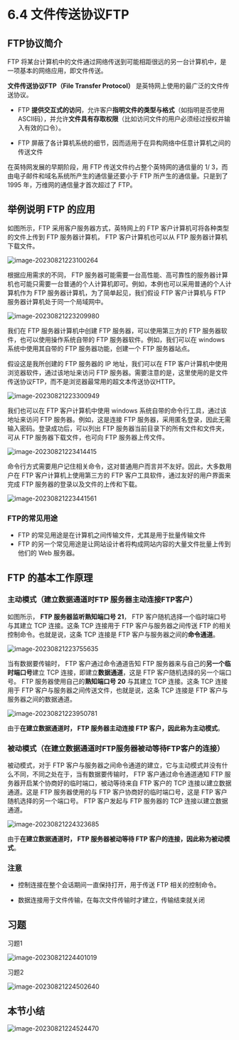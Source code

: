 # 6.4 文件传送协议FTP

## FTP协议简介

 FTP 将某台计算机中的文件通过网络传送到可能相距很远的另一台计算机中，是一项基本的网络应用，即文件传送。 

**文件传送协议FTP（File Transfer Protocol）** 是英特网上使用的最广泛的文件传送协议。 

- FTP **提供交互式的访问**，允许客户**指明文件的类型与格式**（如指明是否使用ASCII码），并允许**文件具有存取权限**（比如访问文件的用户必须经过授权并输入有效的口令）。

- FTP 屏蔽了各计算机系统的细节，因而适用于在异构网络中任意计算机之间的传送文件

在英特网发展的早期阶段，用 FTP 传送文件约占整个英特网的通信量的 1/ 3，而由电子邮件和域名系统所产生的通信量还要小于 FTP 所产生的通信量。只是到了 1995 年，万维网的通信量才首次超过了 FTP。

## 举例说明 FTP 的应用

如图所示，FTP 采用客户服务器方式，英特网上的 FTP 客户计算机可将各种类型的文件上传到 FTP 服务器计算机， FTP 客户计算机也可以从 FTP 服务器计算机下载文件。

![image-20230821223100264](./assets/image-20230821223100264.png)

根据应用需求的不同， FTP 服务器可能需要一台高性能、高可靠性的服务器计算机也可能只需要一台普通的个人计算机即可。例如，本例也可以采用普通的个人计算机作为 FTP 服务器计算机，为了简单起见，我们假设 FTP 客户计算机与 FTP 服务器计算机处于同一个局域网中。

![image-20230821223209980](./assets/image-20230821223209980.png)

我们在 FTP 服务器计算机中创建 FTP 服务器，可以使用第三方的 FTP 服务器软件，也可以使用操作系统自带的 FTP 服务器软件。例如，我们可以在 windows 系统中使用其自带的 FTP 服务器功能，创建一个 FTP 服务器站点。

假设这是我所创建的 FTP 服务器的 IP 地址，我们可以在 FTP 客户计算机中使用浏览器软件，通过该地址来访问 FTP 服务器。需要注意的是，这里使用的是文件传送协议FTP，而不是浏览器最常用的超文本传送协议HTTP。

![image-20230821223300949](./assets/image-20230821223300949.png)

我们也可以在 FTP 客户计算机中使用 windows 系统自带的命令行工具，通过该地址来访问 FTP 服务器。例如，这是连接 FTP 服务器，采用匿名登录，因此无需输入密码。登录成功后，可以列出 FTP 服务器当前目录下的所有文件和文件夹，可从 FTP 服务器下载文件，也可向 FTP 服务器上传文件。

![image-20230821223414415](./assets/image-20230821223414415.png)

命令行方式需要用户记住相关命令，这对普通用户而言并不友好。因此，大多数用户在 FTP 客户计算机上使用第三方的 FTP 客户工具软件，通过友好的用户界面来完成 FTP 服务器的登录以及文件的上传和下载。

![image-20230821223441561](./assets/image-20230821223441561.png)

### FTP的常见用途

- FTP 的常见用途是在计算机之间传输文件，尤其是用于批量传输文件
-  FTP 的另一个常见用途是让网站设计者将构成网站内容的大量文件批量上传到他们的 Web 服务器。

## FTP 的基本工作原理

### 主动模式（建立数据通道时FTP 服务器主动连接FTP客户）

如图所示， **FTP 服务器监听熟知端口号 21**， FTP 客户随机选择一个临时端口号与其建立 TCP 连接。这条 TCP 连接用于 FTP 客户与服务器之间传送 FTP 的相关控制命令。也就是说，这条 TCP 连接是 FTP 客户与服务器之间的**命令通道**。

![image-20230821223755635](./assets/image-20230821223755635.png)

当有数据要传输时， FTP 客户通过命令通道告知 FTP 服务器来与自己的**另一个临时端口号**建立 TCP 连接，即建立**数据通道**，这是 FTP 客户随机选择的另一个端口号。 FTP 服务器使用自己的**熟知端口号 20** 与其建立 TCP 连接。这条 TCP 连接用于 FTP 客户与服务器之间传送文件，也就是说，这条 TCP 连接是 FTP 客户与服务器之间的数据通道。

![image-20230821223950781](./assets/image-20230821223950781.png)

由于**在建立数据通道时， FTP 服务器主动连接 FTP 客户，因此称为主动模式**。

### 被动模式（在建立数据通道时FTP服务器被动等待FTP客户的连接）

被动模式，对于 FTP 客户与服务器之间命令通道的建立，它与主动模式并没有什么不同，不同之处在于，当有数据要传输时， FTP 客户通过命令通道通知 FTP 服务器开启某个协商好的临时端口，被动等待来自 FTP 客户的 TCP 连接以建立数据通道。这是 FTP 服务器使用的与 FTP 客户协商好的临时端口号，这是 FTP 客户随机选择的另一个端口号。 FTP 客户发起与 FTP 服务器的 TCP 连接以建立数据通道。

![image-20230821224323685](./assets/image-20230821224323685.png)

由于**在建立数据通道时， FTP 服务器被动等待 FTP 客户的连接，因此称为被动模式**。

### 注意

- 控制连接在整个会话期间一直保持打开，用于传送 FTP 相关的控制命令。

- 数据连接用于文件传输，在每次文件传输时才建立，传输结束就关闭

## 习题

习题1

![image-20230821224401019](./assets/image-20230821224401019.png)



习题2

![image-20230821224502640](./assets/image-20230821224502640.png)

## 本节小结

![image-20230821224524470](./assets/image-20230821224524470.png)

